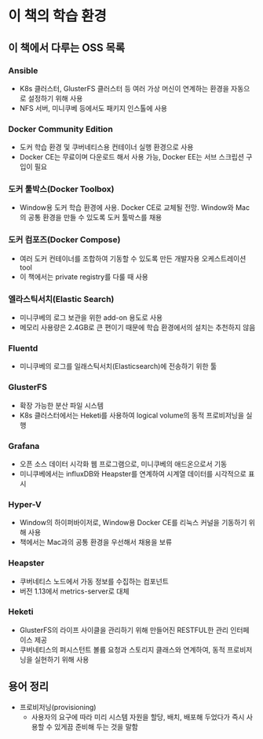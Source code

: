 # 이 책의 학습 환경
## 이 책에서 다루는 OSS 목록
### Ansible
- K8s 클러스터, GlusterFS 클러스터 등 여러 가상 머신이 연계하는 환경을 자동으로 설정하기 위해 사용
- NFS 서버, 미니쿠베 등에서도 패키지 인스톨에 사용

### Docker Community Edition
- 도커 학습 환경 및 쿠버네티스용 컨테이너 실행 환경으로 사용
- Docker CE는 무료이며 다운로드 해서 사용 가능, Docker EE는 서브 스크립션 구입이 필요

### 도커 툴박스(Docker Toolbox)
- Window용 도커 학습 환경에 사용. Docker CE로 교체될 전망. Window와 Mac 의 공통 환경을 만들 수 있도록 도커 툴박스를 채용

### 도커 컴포즈(Docker Compose)
- 여러 도커 컨테이너를 조합하여 기동할 수 있도록 만든 개발자용 오케스트레이션 tool
- 이 책에서는 private registry를 다룰 때 사용

### 엘라스틱서치(Elastic Search)
- 미니쿠베의 로그 보관을 위한 add-on 용도로 사용
- 메모리 사용량은 2.4GB로 큰 편이기 때문에 학습 환경에서의 설치는 추천하지 않음

### Fluentd
- 미니쿠베의 로그를 일래스틱서치(Elasticsearch)에 전송하기 위한 툴

### GlusterFS
- 확장 가능한 분산 파일 시스템
- K8s 클러스터에서는 Heketi를 사용하여 logical volume의 동적 프로비저닝을 실행

### Grafana
- 오픈 소스 데이터 시각화 웹 프로그램으로, 미니쿠베의 애드온으로서 기동
- 미니쿠베에서는 influxDB와 Heapster를 연계하여 시계열 데이터를 시각적으로 표시

### Hyper-V
- Window의 하이퍼바이저로, Window용 Docker CE를 리눅스 커널을 기동하기 위해 사용
- 책에서는 Mac과의 공통 환경을 우선해서 채용을 보류

### Heapster
- 쿠버네티스 노드에서 가동 정보를 수집하는 컴포넌트
- 버전 1.13에서 metrics-server로 대체

### Heketi
- GlusterFS의 라이프 사이클을 관리하기 위해 만들어진 RESTFUL한 관리 인터페이스 제공
- 쿠버네티스의 퍼시스턴트 볼륨 요청과 스토리지 클래스와 연계하여, 동적 프로비저닝을 실현하기 위해 사용

## 용어 정리
- 프로비저닝(provisioning)
  - 사용자의 요구에 따라 미리 시스템 자원을 할당, 배치, 배포해 두었다가 즉시 사용할 수 있게끔 준비해 두는 것을 말함 